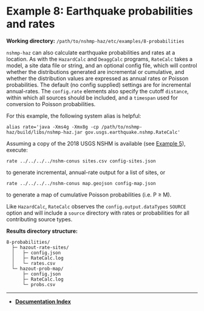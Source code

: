 # Example 8: Earthquake probabilities and rates

__Working directory:__ `/path/to/nshmp-haz/etc/examples/8-probabilities`

`nshmp-haz` can also calculate earthquake probabilities and rates at a location.
As with the `HazardCalc` and `DeaggCalc` programs, `RateCalc` takes a model, a site data file
or string, and an optional config file, which will control whether the distributions generated
are incremental or cumulative, and whether the distribution values are expressed as annual rates
or Poisson probabilities. The default (no config supplied) settings are for incremental
annual-rates. The `config.rate` elements also specify the cutoff `distance`, within which
all sources should be included, and a `timespan` used for conversion to Poisson probabilities.

For this example, the following system alias is helpful:

```Shell
alias rate='java -Xms4g -Xmx8g -cp /path/to/nshmp-haz/build/libs/nshmp-haz.jar gov.usgs.earthquake.nshmp.RateCalc'
```

Assuming a copy of the 2018 USGS NSHM is available (see [Example 5](../5-complex-model)), execute:

```Shell
rate ../../../../nshm-conus sites.csv config-sites.json
```

to generate incremental, annual-rate output for a list of sites, or

```Shell
rate ../../../../nshm-conus map.geojson config-map.json
```

to generate a map of cumulative Poisson probabilities (i.e. P ≥ M).

Like `HazardCalc`, `RateCalc` observes the `config.output.dataTypes` `SOURCE`
option and will include a `source` directory with rates or probabilities for all
contributing source types.

__Results directory structure:__

```text
8-probabilities/
  ├─ hazout-rate-sites/
  │   ├─ config.json
  │   ├─ RateCalc.log
  │   └─ rates.csv
  └─ hazout-prob-map/
      ├─ config.json
      ├─ RateCalc.log
      └─ probs.csv
```

---

* [**Documentation Index**](../../../docs/README.md)

